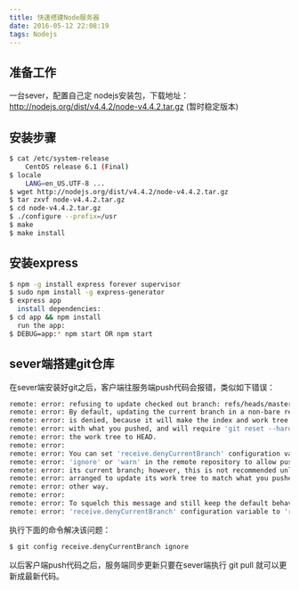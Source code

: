 ```yaml
---
title: 快速搭建Node服务器
date: 2016-05-12 22:08:19
tags: Nodejs
---
```

## 准备工作

一台sever，配置自己定
nodejs安装包，下载地址：http://nodejs.org/dist/v4.4.2/node-v4.4.2.tar.gz (暂时稳定版本)

## 安装步骤  
``` bash
$ cat /etc/system-release 
	CentOS release 6.1 (Final) 
$ locale 
	LANG=en_US.UTF-8 ...
$ wget http://nodejs.org/dist/v4.4.2/node-v4.4.2.tar.gz
$ tar zxvf node-v4.4.2.tar.gz 
$ cd node-v4.4.2.tar.gz 
$ ./configure --prefix=/usr 
$ make 
$ make install 
```

## 安装express
``` bash
$ npm -g install express forever supervisor
$ sudo npm install -g express-generator
$ express app
  install dependencies:
$ cd app && npm install
  run the app:
$ DEBUG=app:* npm start OR npm start
```

## sever端搭建git仓库

在sever端安装好git之后，客户端往服务端push代码会报错，类似如下错误：

``` bash
remote: error: refusing to update checked out branch: refs/heads/master
remote: error: By default, updating the current branch in a non-bare repository
remote: error: is denied, because it will make the index and work tree inconsistent
remote: error: with what you pushed, and will require 'git reset --hard' to match
remote: error: the work tree to HEAD.
remote: error: 
remote: error: You can set 'receive.denyCurrentBranch' configuration variable to
remote: error: 'ignore' or 'warn' in the remote repository to allow pushing into
remote: error: its current branch; however, this is not recommended unless you
remote: error: arranged to update its work tree to match what you pushed in some
remote: error: other way.
remote: error: 
remote: error: To squelch this message and still keep the default behaviour, set
remote: error: 'receive.denyCurrentBranch' configuration variable to 'refuse'.
```

执行下面的命令解决该问题：

``` bash
$ git config receive.denyCurrentBranch ignore 
```
以后客户端push代码之后，服务端同步更新只要在sever端执行 git pull 就可以更新成最新代码。


